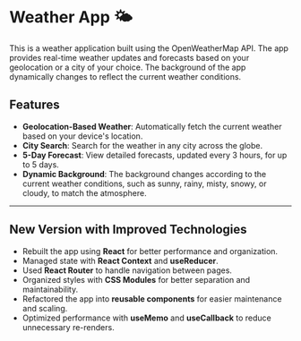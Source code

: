 # Weather App 🌤️

This is a weather application built using the OpenWeatherMap API. The app provides real-time weather updates and forecasts based on your geolocation or a city of your choice. The background of the app dynamically changes to reflect the current weather conditions.

## Features
- **Geolocation-Based Weather**: Automatically fetch the current weather based on your device's location.
- **City Search**: Search for the weather in any city across the globe.
- **5-Day Forecast**: View detailed forecasts, updated every 3 hours, for up to 5 days.
- **Dynamic Background**: The background changes according to the current weather conditions, such as sunny, rainy, misty, snowy, or cloudy, to match the atmosphere.

---

## New Version with Improved Technologies

- Rebuilt the app using **React** for better performance and organization.
- Managed state with **React Context** and **useReducer**.
- Used **React Router** to handle navigation between pages.
- Organized styles with **CSS Modules** for better separation and maintainability.
- Refactored the app into **reusable components** for easier maintenance and scaling.
- Optimized performance with **useMemo** and **useCallback** to reduce unnecessary re-renders.

